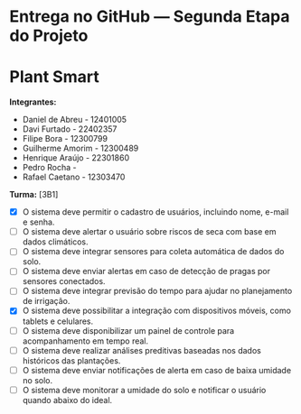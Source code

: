 # Entrega no GitHub — Segunda Etapa do Projeto

# Plant Smart

**Integrantes:**
- Daniel de Abreu - 12401005
- Davi Furtado - 22402357
- Filipe Bora - 12300799
- Guilherme Amorim - 12300489
- Henrique Araújo - 22301860
- Pedro Rocha - 
- Rafael Caetano - 12303470

**Turma:** [3B1]

- [x] O sistema deve permitir o cadastro de usuários, incluindo nome, e-mail e senha.
- [ ] O sistema deve alertar o usuário sobre riscos de seca com base em dados climáticos.
- [ ] O sistema deve integrar sensores para coleta automática de dados do solo.
- [ ] O sistema deve enviar alertas em caso de detecção de pragas por sensores conectados.
- [ ] O sistema deve integrar previsão do tempo para ajudar no planejamento de irrigação.
- [x] O sistema deve possibilitar a integração com dispositivos móveis, como tablets e celulares.
- [ ] O sistema deve disponibilizar um painel de controle para acompanhamento em tempo real.
- [ ] O sistema deve realizar análises preditivas baseadas nos dados históricos das plantações.
- [ ] O sistema deve enviar notificações de alerta em caso de baixa umidade no solo.
- [ ] O sistema deve monitorar a umidade do solo e notificar o usuário quando abaixo do ideal.
